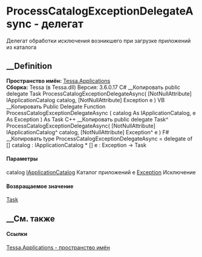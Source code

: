 # ProcessCatalogExceptionDelegateAsync - делегат
Делегат обработки исключения возникшего при загрузке приложений из каталога
## __Definition
 **Пространство имён:** [Tessa.Applications](N_Tessa_Applications.htm)  
 **Сборка:** Tessa (в Tessa.dll) Версия: 3.6.0.17
C# __Копировать
     public delegate Task ProcessCatalogExceptionDelegateAsync(
    	[NotNullAttribute] IApplicationCatalog catalog,
    	[NotNullAttribute] Exception e
    )
VB __Копировать
     Public Delegate Function ProcessCatalogExceptionDelegateAsync ( 
    	<NotNullAttribute> catalog As IApplicationCatalog,
    	<NotNullAttribute> e As Exception
    ) As Task
C++ __Копировать
     public delegate Task^ ProcessCatalogExceptionDelegateAsync(
    	[NotNullAttribute] IApplicationCatalog^ catalog, 
    	[NotNullAttribute] Exception^ e
    )
F# __Копировать
     type ProcessCatalogExceptionDelegateAsync = 
        delegate of 
            [<NotNullAttribute>] catalog : IApplicationCatalog * 
            [<NotNullAttribute>] e : Exception -> Task
#### Параметры
catalog [IApplicationCatalog](T_Tessa_Applications_IApplicationCatalog.htm)
    Каталог приложений
e [Exception](https://learn.microsoft.com/dotnet/api/system.exception)
    Исключение
#### Возвращаемое значение
[Task](https://learn.microsoft.com/dotnet/api/system.threading.tasks.task)
##  __См. также
#### Ссылки
[Tessa.Applications - пространство имён](N_Tessa_Applications.htm)
